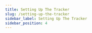 ```yaml
---
title: Setting Up The Tracker
slug: /setting-up-the-tracker
sidebar_label: Setting Up The Tracker
sidebar_position: 4
---
```

